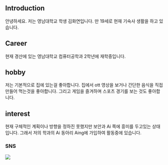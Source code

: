 ## Introduction
안녕하세요.
저는 영남대학교 학생 김화연입니다. 만 19세로 현재 기숙사 생활을 하고 있습니다.

## Career
현재 경산에 있는 영남대학교 컴퓨터공학과 2학년에 재학중입니다.

## hobby
저는 기본적으로 집에 있는걸 좋아합니다.
집에서 ott 영상을 보거나 간단한 음식을 직접 만들어 먹는것을 좋아합니다. 그리고 게임을 즐겨하며 스포츠 경기를 보는 것도 좋아합니다.

## interest
현재 구체적인 계획이나 방향을 정하진 못했지만 보안과 Ai 쪽에 흥미를 두고있는 상태입니다.
그래서 저의 학과의 Ai 동아리 Aing에 가입하여 활동중에 있습니다.
<!--
**kimhwayeon/kimhwayeon** is a ✨ _special_ ✨ repository because its `README.md` (this file) appears on your GitHub profile.

Here are some ideas to get you started:

- 🔭 I’m currently working on ...
- 🌱 I’m currently learning ...
- 👯 I’m looking to collaborate on ...
- 🤔 I’m looking for help with ...
- 💬 Ask me about ...
- 📫 How to reach me: ...
- 😄 Pronouns: ...
- ⚡ Fun fact: ...
-->
### SNS
<a href="[https://www.instagram.com/hwayeon_hada/]" target="_blank"><img src="https://img.shields.io/badge/[instagram]-[E4405F]?style=flat-square&logo=[instagram]&logoColor=white"/></a>
